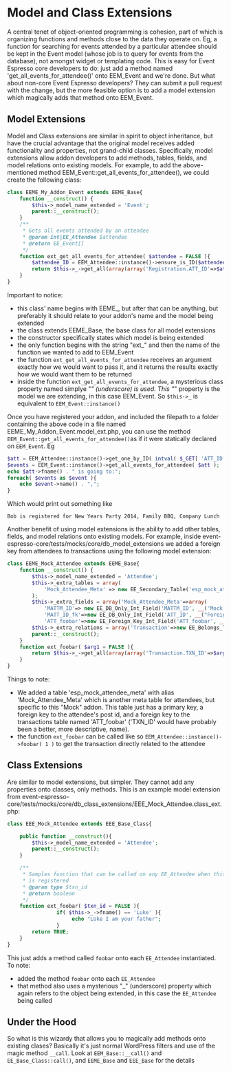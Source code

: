 # Model and Class Extensions

A central tenet of object-oriented programming is cohesion, part of which is organizing functions and methods close to the data they operate on.  Eg, a function for searching for events attended by a particular attendee should be kept in the Event model (whose job is to query for events from the database), not amongst widget or templating code. This is easy for Event Espresso core developers to do: just add a method named 'get_all_events_for_attendee()' onto EEM_Event and we're done. But what about non-core Event Espresso developers? They can submit a pull request with the change, but the more feasible option is to add a model extension which magically adds that method onto EEM_Event.

## Model Extensions

Model and Class extensions are similar in spirit to object inheritance, but have the crucial advantage that the original model receives added functionality and properties, not grand-child classes. Specifically, model extensions allow addon developers to add methods, tables, fields, and model relations onto existing models. For example, to add the above-mentioned method EEM_Event::get_all_events_for_attendee(), we could create the following class:

```php
class EEME_My_Addon_Event extends EEME_Base{
	function __construct() {
		$this->_model_name_extended = 'Event';
		parent::__construct();
	}
	/**
	 * Gets all events attended by an attendee
	 * @param int|EE_Attendee $attendee
	 * @return EE_Event[]
	 */
	function ext_get_all_events_for_attendee( $attendee = FALSE ){
		$attendee_ID = EEM_Attendee::instance()->ensure_is_ID($attendee);
		return $this->_->get_all(array(array('Registration.ATT_ID'=>$attendee_ID)));
	}
}
```

Important to notice:

* this class' name begins with EEME_, but after that can be anything, but preferably it should relate to your addon's name and the model being extended
* the class extends EEME_Base, the base class for all model extensions
* the constructor specifically states which model is being extended
* the only function begins with the string "ext_" and then the name of the function we wanted to add to EEM_Event
* the function `ext_get_all_events_for_attendee` receives an argument exactly how we would want to pass it, and it returns the results exactly how we would want them to be returned
* inside the function `ext_get_all_events_for_attendee`, a mysterious class property named simplye "_" (underscore) is used. This "_" property is the model we are extending, in this case EEM_Event. So `$this->_` is equivalent to `EEM_Event::instance()`

Once you have registered your addon, and included the filepath to a folder containing the above code in a file named EEME_My_Addon_Event.model_ext.php, you can use the method `EEM_Event::get_all_events_for_attendee()`as if it were statically declared on `EEM_Event`. Eg

```php
$att = EEM_Attendee::instance()->get_one_by_ID( intval( $_GET[ 'ATT_ID' ] ) );
$events = EEM_Event::instance()->get_all_events_for_attendee( $att );
echo $att->fname() . " is going to:";
foreach( $events as $event ){
	echo $event->name() . ",";
}
```

Which would print out something like

```
Bob is registered for New Years Party 2014, Family BBQ, Company Lunch
```

Another benefit of using model extensions is the ability to add other tables, fields, and model relations onto existing models. For example, inside event-espresso-core/tests/mocks/core/db_model_extensions we added a foreign key from attendees to transactions using the following model extension:

```php
class EEME_Mock_Attendee extends EEME_Base{
	function __construct() {
		$this->_model_name_extended = 'Attendee';
		$this->_extra_tables = array(
			'Mock_Attendee_Meta' => new EE_Secondary_Table('esp_mock_attendee_meta', 'MATTM_ID', 'ATT_ID' )
		);
		$this->_extra_fields = array('Mock_Attendee_Meta'=>array(
			'MATTM_ID'=> new EE_DB_Only_Int_Field('MATTM_ID', __('Mock Attendee Meta Row ID','event_espresso'), false),
			'MATT_ID_fk'=>new EE_DB_Only_Int_Field('ATT_ID', __("Foreign Key to Attendee in Post Table", "event_espresso"), false),
			'ATT_foobar'=>new EE_Foreign_Key_Int_Field('ATT_foobar', __("Foobar", 'event_espresso'), true,0,'Transaction')));
		$this->_extra_relations = array('Transaction'=>new EE_Belongs_To_Relation());
		parent::__construct();
	}
	function ext_foobar( $arg1 = FALSE ){
		return $this->_->get_all(array(array('Transaction.TXN_ID'=>$arg1)));
	}
}
```

Things to note:

* We added a table 'esp_mock_attendee_meta' with alias 'Mock_Attendee_Meta' which is another meta table for attendees, but specific to this "Mock" addon. This table just has a primary key, a foreign key to the attendee's post id, and a foreign key to the transactions table named 'ATT_foobar' ('TXN_ID' would have probably been a better, more descriptive, name).
* the function `ext_foobar` can be called like so `EEM_Attendee::instance()->foobar( 1 )` to get the transaction directly related to the attendee


## Class Extensions

Are similar to model extensions, but simpler. They cannot add any properties onto classes, only methods. This is an example model extension from event-espresso-core/tests/mocks/core/db_class_extensions/EEE_Mock_Attendee.class_ext.php:

```php
class EEE_Mock_Attendee extends EEE_Base_Class{

	public function __construct(){
		$this->_model_name_extended = 'Attendee';
		parent::__construct();
	}

	/**
	 * Samples function that can be called on any EE_Attendee when this class extension
	 * is registered
	 * @param type $txn_id
	 * @return boolean
	 */
	function ext_foobar( $txn_id = FALSE ){
                if( $this->_->fname() == 'Luke' ){
                     echo "LUke I am your father";
                }
		return TRUE;
	}
}
```

This just adds a method called `foobar` onto each `EE_Attendee` instantiated. To note:

* added the method `foobar` onto each `EE_Attendee`
* that method also uses a mysterious "_" (underscore) property which again refers to the object being extended, in this case the `EE_Attendee` being called

## Under the Hood

So what is this wizardy that allows you to magically add methods onto existing clases? Basically it's just normal WordPress filters and use of the magic method `__call`. Look at `EEM_Base::__call()` and `EE_Base_Class::call()`, and `EEME_Base` and `EEE_Base` for the details